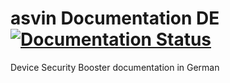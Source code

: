 # asvin Documentation DE [![Documentation Status](https://readthedocs.org/projects/asvin/badge/?version=latest)](https://asvin.readthedocs.io/en/latest/?badge=latest)

Device Security Booster documentation in German
